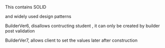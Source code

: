 This contains SOLID 

and widely used design patterns




BuilderVer6,
disallows contructing student , it can only be created by builder post validation

BuilderVer7,
allows client to set the values later after construction